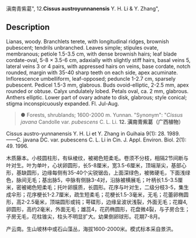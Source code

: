 滇南青紫葛",
12.**Cissus austroyunnanensis** Y. H. Li & Y. Zhang",

## Description
Lianas, woody. Branchlets terete, with longitudinal ridges, brownish pubescent; tendrils unbranched. Leaves simple; stipules ovate, membranous; petiole 1.5-3.5 cm, with dense brownish hairs; leaf blade cordate-oval, 5-8 × 3.5-6 cm, adaxially with slightly stiff hairs, basal veins 5, lateral veins 3 or 4 pairs, with appressed hairs on veins, base cordate, notch rounded, margin with 35-40 sharp teeth on each side, apex acuminate. Inflorescence umbelliform, leaf-opposed; peduncle 1-2.7 cm, sparsely pubescent. Pedicel 1.5-3 mm, glabrous. Buds ovoid-elliptic, 2-2.5 mm, apex rounded or obtuse. Calyx undulately lobed. Petals oval, ca. 2 mm, glabrous. Anthers elliptic. Lower part of ovary adnate to disk, glabrous; style conical; stigma inconspicuously expanded. Fl. Jul-Aug.

> ●  Forests, shrublands; 1600-2000 m. Yunnan.
  "Synonym": "*Cissus javana* Candolle var. *pubescens* C. L. Li.
**12. 滇南青紫葛（广西植物）**

Cissus austro-yunnanensis Y. H. Li et Y. Zhang in Guihaia 9(1): 28. 1989. ——C. javana DC. var. pubescens C. L. Li in Cin. J. Appl. Environ. Biol. 2(1): 49. 1996.

木质藤本。小枝圆柱形，有纵棱纹，被褐色短柔毛。卷须不分枝，相隔2节间断与叶对生。叶为单叶，心状卵圆形，长5-8厘米，宽3.5-6厘米，顶端渐尖，基部心形，基缺圆形，边缘每侧有35-40个尖锐锯齿，上面深绿色，被微硬毛，下面浅绿色，脉间无毛；基出脉5，中脉有侧脉3-4对，沿脉被横展毛；叶柄长1.5-3.5厘米，密被褐色短柔毛；托叶卵膜质，长圆形。花序与叶对生，二级分枝3-5，集生成伞形；花序梗长1-2.7厘米，疏生短柔毛；花梗长1.5-3毫米，无毛；花蕾卵椭圆形，高2-2.5毫米，顶端圆形或钝；萼碟形，边缘呈波状浅裂，外面无毛；花瓣4,卵圆形，高约2毫米，外面无毛；雄蕊4，花药椭圆形，花盘微4裂，与子房合生；子房无毛，花柱锥尖，柱头不明显扩大。幼果倒卵球形。花期7-8月。

产云南。生山坡林中或石山藻丛，海拔1600-2000米。模式标本采自景洪。
